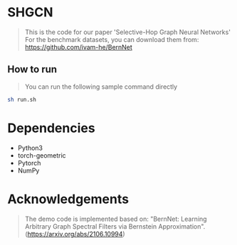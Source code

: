 # SHGCN
> This is the code for our paper 'Selective-Hop Graph Neural Networks' <br>
> For the benchmark datasets, you can download them from: https://github.com/ivam-he/BernNet
## How to run
> You can run the following sample command directly <br>
```sh
sh run.sh
```
# Dependencies
- Python3 <br>
- torch-geometric <br>
- Pytorch <br>
- NumPy<br>
# Acknowledgements
> The demo code is implemented based on: "BernNet: Learning Arbitrary Graph Spectral Filters via Bernstein Approximation".(https://arxiv.org/abs/2106.10994)
